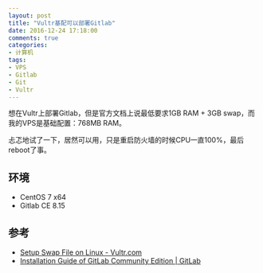 ```yaml
---
layout: post
title: "Vultr基配可以部署Gitlab"
date: 2016-12-24 17:18:00
comments: true
categories:
- 计算机
tags:
- VPS
- Gitlab
- Git
- Vultr
---
```


想在Vultr上部署Gitlab，但是官方文档上说最低要求1GB RAM + 3GB swap，而我的VPS是基础配置：768MB RAM。

忐忑地试了一下，居然可以用，只是重启防火墙的时候CPU一直100%，最后reboot了事。

## 环境
* CentOS 7 x64
* Gitlab CE 8.15

## 参考
* [Setup Swap File on Linux - Vultr.com](https://www.vultr.com/docs/setup-swap-file-on-linux)
* [Installation Guide of GitLab Community Edition  | GitLab](https://about.gitlab.com/downloads/#centos7)
